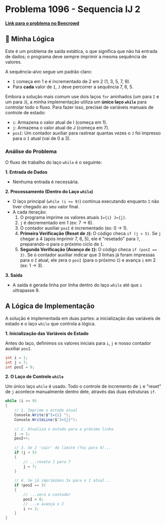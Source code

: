 # Problema 1096 - Sequencia IJ 2

**[Link para o problema no Beecrowd](https://www.beecrowd.com.br/judge/pt/problems/view/1096)**

## 🧠 Minha Lógica

Este é um problema de saída estática, o que significa que não há entrada de dados; o programa deve sempre imprimir a mesma sequência de valores.

A sequência-alvo segue um padrão claro:
* `I` começa em 1 e é incrementado de 2 em 2 (1, 3, 5, 7, 9).
* Para **cada** valor de `I`, `J` deve percorrer a sequência 7, 6, 5.

Embora a solução mais comum use dois laços `for` aninhados (um para `I` e um para `J`), a minha implementação utiliza um **único laço `while`** para controlar todo o fluxo. Para fazer isso, precisei de variáveis manuais de controle de estado:
* `i`: Armazena o valor atual de I (começa em 1).
* `j`: Armazena o valor atual de J (começa em 7).
* `posI`: Um contador auxiliar para rastrear quantas vezes o `J` foi impresso para o `I` atual (vai de 0 a 3).

### Análise do Problema

O fluxo de trabalho do laço `while` é o seguinte:

**1. Entrada de Dados**
* Nenhuma entrada é necessária.

**2. Processamento (Dentro do Laço `while`)**
* O laço principal (`while (i <= 9)`) continua executando enquanto `I` não tiver chegado ao seu valor final.
* A cada iteração:
    1.  O programa imprime os valores atuais `I={i} J={j}`.
    2.  `j` é decrementado em 1 (ex: 7 -> 6).
    3.  O contador auxiliar `posI` é incrementado (ex: 0 -> 1).
    4.  **Primeira Verificação (Reset de `J`):** O código checa `if (j < 5)`. Se `j` chegar a 4 (após imprimir 7, 6, 5), ele é "resetado" para `7`, preparando-o para o próximo ciclo de `I`.
    5.  **Segunda Verificação (Avanço de `I`):** O código checa `if (posI == 3)`. Se o contador auxiliar indicar que 3 linhas já foram impressas para o `I` atual, ele zera o `posI` (para o próximo `I`) e avança `i` em 2 (ex: 1 -> 3).

**3. Saída**
* A saída é gerada linha por linha dentro do laço `while` até que `i` ultrapasse 9.

## A Lógica de Implementação

A solução é implementada em duas partes: a inicialização das variáveis de estado e o laço `while` que controla a lógica.

**1. Inicialização das Variáveis de Estado**

Antes do laço, definimos os valores iniciais para `i`, `j` e nosso contador auxiliar `posI`.

```csharp
int i = 1;
int j = 7;
int posI = 0;
```

**2. O Laço de Controle `while`**

Um único laço `while` é usado. Todo o controle de incremento de `i` e "reset" de `j` acontece manualmente dentro dele, através das duas estruturas `if`.

```csharp
while (i <= 9)
{
    // 1. Imprime o estado atual
    Console.Write($"I={i} ");
    Console.WriteLine($"J={j}");
    
    // 2. Atualiza o estado para a próxima linha
    j -= 1;
    posI++;
    
    // 3. Se J 'cair' do limite (foi para 4)...
    if (j < 5)
    {
        // ...reseta J para 7
        j = 7;
    }
    
    // 4. Se já imprimimos 3x para o I atual...
    if (posI == 3)
    {
        // ...zera o contador
        posI = 0;
        // ...e avança o I
        i += 2;
    }
}
```